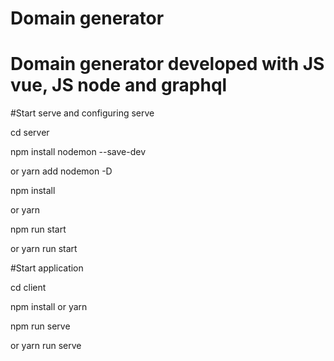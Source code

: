 # Domain generator

# Domain generator developed with JS vue, JS node and graphql

#Start serve and configuring serve

cd server

npm install nodemon --save-dev

or yarn add nodemon -D

npm install

or yarn

npm run start

or yarn run start

#Start application

cd client

npm install or yarn

npm run serve

or yarn run serve
